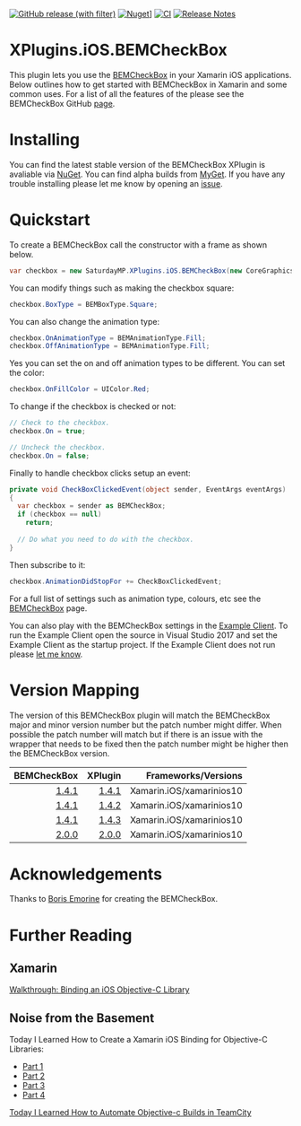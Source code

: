 [![GitHub release (with filter)](https://img.shields.io/github/v/release/saturdaymp/XPlugins.iOS.BEMCheckBox?sort=semver&label=Latest%20Release)](https://github.com/saturdaymp/XPlugins.iOS.BEMCheckBox/releases/latest)
[![Nuget](https://img.shields.io/nuget/dt/SaturdayMP.XPlugins.iOS.BEMCheckBox?logo=nuget&label=Downloads)](https://www.nuget.org/packages/SaturdayMP.XPlugins.iOS.BEMCheckBox)]
[![CI](https://github.com/saturdaymp/XPlugins.iOS.BEMCheckBox/actions/workflows/ci.yml/badge.svg)](https://github.com/saturdaymp/XPlugins.iOS.BEMCheckBox/actions/workflows/ci.yml)
[![Release Notes](https://github.com/saturdaymp/XPlugins.iOS.BEMCheckBox/actions/workflows/release-notes.yml/badge.svg)](https://github.com/saturdaymp/XPlugins.iOS.BEMCheckBox/actions/workflows/release-notes.yml)

# XPlugins.iOS.BEMCheckBox
This plugin lets you use the [BEMCheckBox](https://github.com/saturdaymp/BEMCheckBox) in your Xamarin iOS applications.  Below outlines how to get started with BEMCheckBox in Xamarin and some common uses.  For a list of all the features of the please see the BEMCheckBox GitHub [page](https://github.com/saturdaymp/BEMCheckBox).

# Installing
You can find the latest stable version of the BEMCheckBox XPlugin is avaliable via [NuGet](https://www.nuget.org/packages/SaturdayMP.XPlugins.iOS.BEMCheckBox/).  You can find alpha builds from [MyGet](https://www.myget.org/feed/saturdaymp/package/nuget/SaturdayMP.XPlugins.iOS.BEMCheckBox).  If you have any trouble installing please let me know by opening an [issue](https://github.com/saturdaymp/XPlugins.iOS.BEMCheckBox/issues).

# Quickstart
To create a BEMCheckBox call the constructor with a frame as shown below.

```C#
var checkbox = new SaturdayMP.XPlugins.iOS.BEMCheckBox(new CoreGraphics.CGRect(140, 40, 25, 25));
```

You can modify things such as making the checkbox square:

```C#
checkbox.BoxType = BEMBoxType.Square;
```

You can also change the animation type:

```C#
checkbox.OnAnimationType = BEMAnimationType.Fill;
checkbox.OffAnimationType = BEMAnimationType.Fill;
```

Yes you can set the on and off animation types to be different.  You can set the color:

```C#
checkbox.OnFillColor = UIColor.Red;
```

To change if the checkbox is checked or not:

```C#
// Check to the checkbox.
checkbox.On = true;

// Uncheck the checkbox.
checkbox.On = false;
```

Finally to handle checkbox clicks setup an event:

```C#
private void CheckBoxClickedEvent(object sender, EventArgs eventArgs)
{
  var checkbox = sender as BEMCheckBox;
  if (checkbox == null)
    return;
    
  // Do what you need to do with the checkbox.
}
```

Then subscribe to it:

```C#
checkbox.AnimationDidStopFor += CheckBoxClickedEvent;
```

For a full list of settings such as animation type, colours, etc see the [BEMCheckBox](https://github.com/saturdaymp/BEMCheckBox) page.

You can also play with the BEMCheckBox settings in the [Example Client](https://github.com/saturdaymp/XPlugins.iOS.BEMCheckBox/tree/master/Source/ExampleClient).  To run the Example Client open the source in Visual Studio 2017 and set the Example Client as the startup project.  If the Example Client does not run please [let me know](https://github.com/saturdaymp/XPlugins.iOS.BEMCheckBox/issues).

# Version Mapping
The version of this BEMCheckBox plugin will match the BEMCheckBox major and minor version number but the patch number might differ.  When possible the patch number will match but if there is an issue with the wrapper that needs to be fixed then the patch number might be higher then the BEMCheckBox version.

| BEMCheckBox | XPlugin | Frameworks/Versions |
| ---:        | ---:    | ---:       |
| [1.4.1](https://github.com/saturdaymp/BEMCheckBox/releases/tag/1.4.1) | [1.4.1](https://github.com/saturdaymp/XPlugins.iOS.BEMCheckBox/releases/tag/1.4.1) | Xamarin.iOS/xamarinios10
| [1.4.1](https://github.com/saturdaymp/BEMCheckBox/releases/tag/1.4.1) | [1.4.2](https://github.com/saturdaymp/XPlugins.iOS.BEMCheckBox/releases/tag/1.4.2) | Xamarin.iOS/xamarinios10
| [1.4.1](https://github.com/saturdaymp/BEMCheckBox/releases/tag/1.4.1) | [1.4.3](https://github.com/saturdaymp/XPlugins.iOS.BEMCheckBox/releases/tag/1.4.3) | Xamarin.iOS/xamarinios10
| [2.0.0](https://github.com/saturdaymp/BEMCheckBox/releases/tag/2.0.0) | [2.0.0](https://github.com/saturdaymp/XPlugins.iOS.BEMCheckBox/releases/tag/2.0.0) | Xamarin.iOS/xamarinios10

# Acknowledgements
Thanks to [Boris Emorine](https://github.com/Boris-Em) for creating the BEMCheckBox.

# Further Reading
## Xamarin
[Walkthrough: Binding an iOS Objective-C Library](https://developer.xamarin.com/guides/ios/advanced_topics/binding_objective-c/walkthrough/)

## Noise from the Basement
Today I Learned How to Create a Xamarin iOS Binding for Objective-C Libraries:
* [Part 1](https://nftb.saturdaymp.com/today-i-learned-how-to-create-a-xamarin-ios-binding-for-objective-c-libraries-part-1-compiling-the-objective-c-library/)
* [Part 2](https://nftb.saturdaymp.com/today-i-learned-how-to-create-a-xamarin-ios-binding-for-objective-c-libraries-part-2-combining-libraries/)
* [Part 3](https://nftb.saturdaymp.com/today-i-learned-how-to-create-a-xamarin-ios-binding-for-objective-c-libraries-part-3-using-sharpie-to-create-binding-interface/)
* [Part 4](https://nftb.saturdaymp.com/today-i-learned-how-to-create-a-xamarin-ios-binding-for-objective-c-libraries-part-4-the-actual-binding/)

[Today I Learned How to Automate Objective-c Builds in TeamCity](https://nftb.saturdaymp.com/today-i-learned-how-to-automate-objective-c-builds-in-teamcity/)
